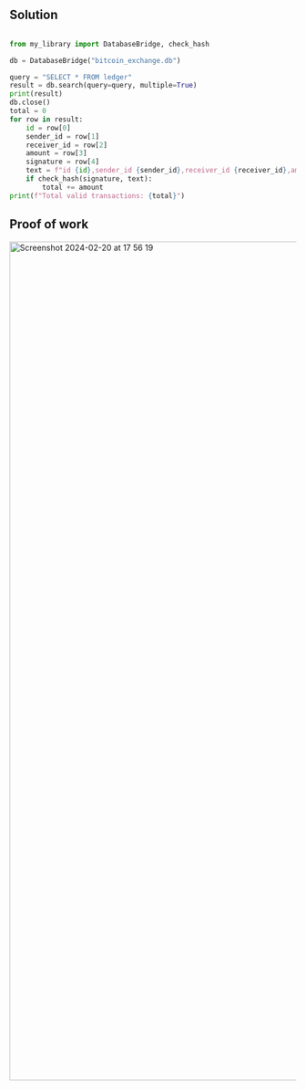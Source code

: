 ## Solution

```.py

from my_library import DatabaseBridge, check_hash

db = DatabaseBridge("bitcoin_exchange.db")

query = "SELECT * FROM ledger"
result = db.search(query=query, multiple=True)
print(result)
db.close()
total = 0
for row in result:
    id = row[0]
    sender_id = row[1]
    receiver_id = row[2]
    amount = row[3]
    signature = row[4]
    text = f"id {id},sender_id {sender_id},receiver_id {receiver_id},amount {amount}"
    if check_hash(signature, text):
        total += amount
print(f"Total valid transactions: {total}")

```

## Proof of work

<img width="1470" alt="Screenshot 2024-02-20 at 17 56 19" src="https://github.com/yuxuantaoisak/unit_3/assets/144768397/02934664-0b6a-4eb5-883f-154925a1ec46">
